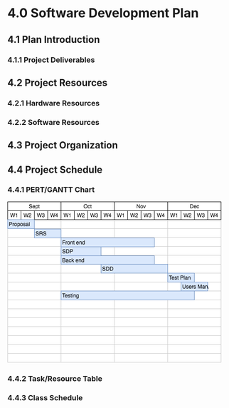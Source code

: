# 4.0 Software Development Plan

## 4.1 Plan Introduction

### 4.1.1 Project Deliverables

## 4.2 Project Resources

### 4.2.1 Hardware Resources

### 4.2.2 Software Resources

## 4.3 Project Organization

## 4.4 Project Schedule

### 4.4.1 PERT/GANTT Chart
![GAANT Chart](./images/CrookBookGaant.png)
### 4.4.2 Task/Resource Table

### 4.4.3 Class Schedule
